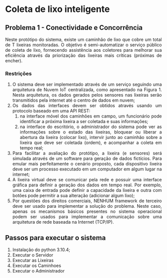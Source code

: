 # Coleta de lixo inteligente

## Problema 1 - Conectividade e Concorrência
<div align="justify">
  Neste protótipo do sistema, existe um caminhão de lixo que cobre um total de T lixeiras monitoradas. O objetivo é semi-automatizar o serviço público de coleta de lixo, fornecendo assistência aos coletores para melhorar sua eficiência através da priorização das lixeiras mais críticas (próximas de encher).
</div>
  
### Restrições
<div align="justify">
  <ol>
    <li> 
       O sistema deve ser implementado através de um serviço seguindo uma arquitetura de Nuvem IoT centralizada, como apresentado na Figura 1. Nesta arquitetura, os dados gerados pelos sensores nas lixeiras serão transmitidos pela internet até o centro de dados em nuvem;
    </li>
    <li> 
      Os dados das interfaces devem ser obtidos através usando um protocolo baseado em uma API REST:  
      <ol> 
        <li> na interface móvel dos caminhões em campo, um funcionário pode identificar a próxima lixeira a ser coletada e suas informações; </li>
        <li> na interface do escritório, o administrador do sistema pode ver as informações sobre o estado das lixeiras, bloquear ou liberar a abertura da lixeira (colocar lixo), intervir junto ao caminhão sobre a lixeira que deve ser coletada (ordem), e acompanhar a coleta em tempo real; </li>
      </ol>
    </li>
    <li> 
      Para facilitar a avaliação do protótipo, a lixeira (e sensores) será simulada através de um software para geração de dados fictícios. Para emular mais perfeitamente o cenário proposto, cada dispositivo lixeira deve ser um processo executado em um computador em algum lugar na internet;
    </li>
    <li>
      A lixeira virtual deve se comunicar pela rede e possuir uma interface gráfica para definir a geração dos dados em tempo real. Por exemplo, uma caixa de entrada pode definir a capacidade da lixeira e outra com botões pode permitir a sua alteração (adicionar algum lixo);
    </li>
    <li>
      Por questões dos direitos comerciais, NENHUM framework de terceiro deve ser usado para implementar a solução do problema. Neste caso, apenas os mecanismos básicos presentes no sistema operacional podem ser usados para implementar a comunicação sobre uma arquitetura de rede baseada na Internet (TCP/IP).
    </li>
  </ol> 
 </div>

## Passos para executar o sistema
<div align="justify">
   <ol>
    <li> 
       Instalação do python 3.10.4;
    </li>
    <li> 
       Executar o Servidor
    </li>
     <li> 
       Executar as Lixeiras
    </li>
     <li> 
       Executar os Caminhoes
    </li>
     <li> 
       Executar o Administrador
    </li>
  </ol> 
</div>
